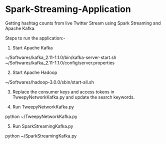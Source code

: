 # Spark-Streaming-Application
Getting hashtag counts from live Twitter Stream using Spark Streaming and Apache Kafka.



Steps to run the application:-

1. Start Apache Kafka

~/Softwares/kafka_2.11-1.1.0/bin/kafka-server-start.sh ~/Softwares/kafka_2.11-1.1.0/config/server.properties

2. Start Apache Hadoop

~/Softwares/hadoop-3.0.0/sbin/start-all.sh

3. Replace the consumer keys and access tokens in TweepyNetworkKafka.py and update the search keywords.

4. Run TweepyNetworkKafka.py

python ~/TweepyNetworkKafka.py

5. Run SparkStreamingKafka.py

python ~/SparkStreamingKafka.py
